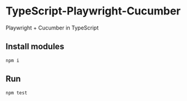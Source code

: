 # TypeScript-Playwright-Cucumber

Playwright + Cucumber in TypeScript

## Install modules
```
npm i
```

## Run
```
npm test
```